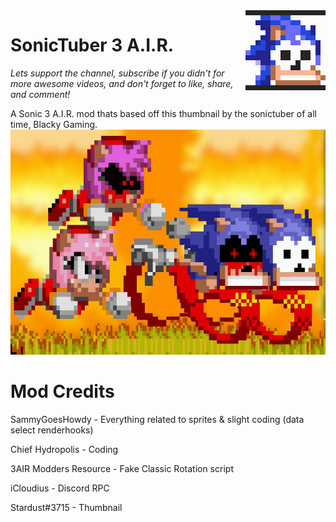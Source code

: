 <img src="icon.png" align="right" />

# SonicTuber 3 A.I.R.
*Lets support the channel, subscribe if you didn't for more awesome videos, and don't forget to like, share, and comment!*

A Sonic 3 A.I.R. mod thats based off this thumbnail by the sonictuber of all time, Blacky Gaming. <img src="him.jpg" width="640" height="360" />



# Mod Credits
SammyGoesHowdy - Everything related to sprites & slight coding (data select renderhooks)

Chief Hydropolis - Coding

3AIR Modders Resource - Fake Classic Rotation script

iCloudius - Discord RPC

Stardust#3715 - Thumbnail
